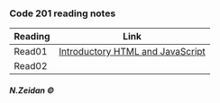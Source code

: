 ### Code 201 reading notes







Reading | Link 
--------|------
Read01  | [Introductory HTML and JavaScript](class01.md)
Read02  |





##### N.Zeidan &copy; 
